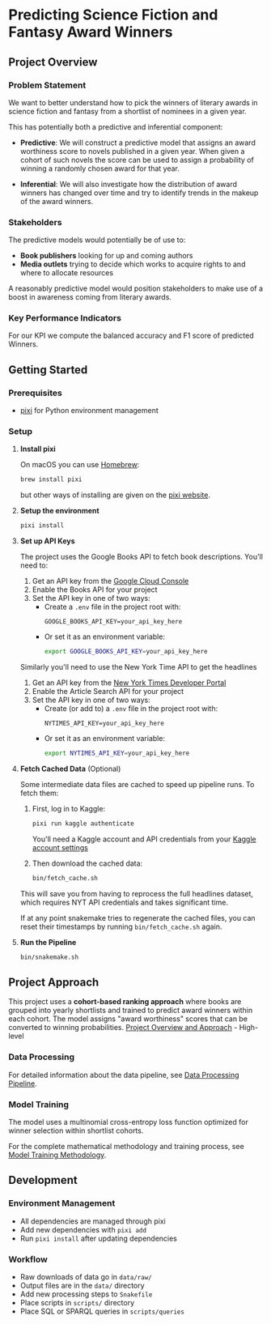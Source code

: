 # Predicting Science Fiction and Fantasy Award Winners

## Project Overview

### Problem Statement

We want to better understand how to pick the winners of literary awards in
science fiction and fantasy from a shortlist of nominees in a given year.

This has potentially both a predictive and inferential component:

- **Predictive**: We will construct a predictive model that assigns an award
  worthiness score to novels published in a given year. When given a cohort of
  such novels the score can be used to assign a probability of winning a
  randomly chosen award for that year.

- **Inferential**: We will also investigate how the distribution of award
  winners has changed over time and try to identify trends in the makeup of the
  award winners.

### Stakeholders

The predictive models would potentially be of use to:

- **Book publishers** looking for up and coming authors
- **Media outlets** trying to decide which works to acquire rights to and where
  to allocate resources

A reasonably predictive model would position stakeholders to make use of a boost
in awareness coming from literary awards.

### Key Performance Indicators

For our KPI we compute the balanced accuracy and F1 score of predicted Winners.

## Getting Started

### Prerequisites

- [pixi](https://pixi.sh) for Python environment management

### Setup

1. **Install pixi**

   On macOS you can use [Homebrew](https://brew.sh):
   ```sh
   brew install pixi
   ```
   but other ways of installing are given on the
   [pixi website](https://pixi.sh).

2. **Setup the environment**
   ```sh
   pixi install
   ```

3. **Set up API Keys**

   The project uses the Google Books API to fetch book descriptions. You'll need
   to:

   1. Get an API key from the
      [Google Cloud Console](https://console.cloud.google.com/apis/credentials)
   2. Enable the Books API for your project
   3. Set the API key in one of two ways:
      - Create a `.env` file in the project root with:
        ```
        GOOGLE_BOOKS_API_KEY=your_api_key_here
        ```
      - Or set it as an environment variable:
        ```sh
        export GOOGLE_BOOKS_API_KEY=your_api_key_here
        ```

   Similarly you'll need to use the New York Time API to get the headlines

   1. Get an API key from the
      [New York Times Developer Portal](https://developer.nytimes.com)
   2. Enable the Article Search API for your project
   3. Set the API key in one of two ways:
      - Create (or add to) a `.env` file in the project root with:
        ```
        NYTIMES_API_KEY=your_api_key_here
        ```
      - Or set it as an environment variable:
        ```sh
        export NYTIMES_API_KEY=your_api_key_here
        ```

4. **Fetch Cached Data** (Optional)

   Some intermediate data files are cached to speed up pipeline runs. To fetch
   them:

   1. First, log in to Kaggle:
      ```sh
      pixi run kaggle authenticate
      ```
      You'll need a Kaggle account and API credentials from your
      [Kaggle account settings](https://www.kaggle.com/settings)

   2. Then download the cached data:
      ```sh
      bin/fetch_cache.sh
      ```

   This will save you from having to reprocess the full headlines dataset, which
   requires NYT API credentials and takes significant time.

   If at any point snakemake tries to regenerate the cached files, you can reset
   their timestamps by running `bin/fetch_cache.sh` again.

5. **Run the Pipeline**
   ```sh
   bin/snakemake.sh
   ```

## Project Approach

This project uses a **cohort-based ranking approach** where books are grouped
into yearly shortlists and trained to predict award winners within each cohort.
The model assigns "award worthiness" scores that can be converted to winning
probabilities.
[Project Overview and Approach](methodology/project_overview.md) - High-level

### Data Processing

For detailed information about the data pipeline, see
[Data Processing Pipeline](methodology/data_pipeline.md).

### Model Training

The model uses a multinomial cross-entropy loss function optimized for winner
selection within shortlist cohorts.

For the complete mathematical methodology and training process, see
[Model Training Methodology](methodology/model_training.md).

## Development

### Environment Management

- All dependencies are managed through pixi
- Add new dependencies with `pixi add`
- Run `pixi install` after updating dependencies

### Workflow

- Raw downloads of data go in `data/raw/`
- Output files are in the `data/` directory
- Add new processing steps to `Snakefile`
- Place scripts in `scripts/` directory
- Place SQL or SPARQL queries in `scripts/queries`
